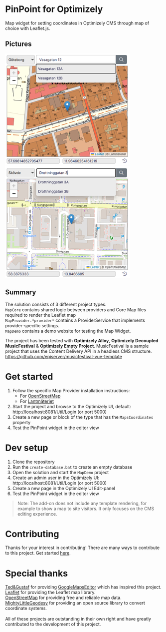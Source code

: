# PinPoint for Optimizely
Map widget for setting coordinates in Optimizely CMS through map of choice with Leaflet.js.<br/>

## Pictures
<div>
  <img src="Pictures/Lantmateriet-AutoComplete-1.png" width="400">
  <img src="Pictures/OSM-AutoComplete-1.png" width="400">
</div>

## Summary
The solution consists of 3 different project types.<br/>
`MapCore` contains shared logic between providers and Core Map files required to render the Leaflet map<br/>
`MapProvider.*provider*` contains a ProviderService that implements provider-specific settings.<br/>
`MapDemo` contains a demo website for testing the Map Widget.<br/>

The project has been tested with **Optimizely Alloy**, **Optimizely Decoupled MusicFestival** & **Optimizely Empty Project**.
MusicFestival is a sample project that uses the Content Delivery API in a headless CMS structure. https://github.com/episerver/musicfestival-vue-template

# Get started
1. Follow the specific Map Provider installation instructions:
   - For [OpenStreetMap](MapProvider.OpenStreetMap)
   - For [Lantmäteriet](MapProvider.Lantmateriet)
1. Start the project and browse to the Optimizely UI, default: http://localhost:8081/Util/Login (or port 5000)
1. Create a new page or block of the type that has the `MapsCoordinates` property
1. Test the PinPoint widget in the editor view

# Dev setup
1. Clone the repository
1. Run the `create-database.bat` to create an empty database
1. Open the solution and start the `MapDemo` project 
1. Create an admin user in the Optimizely UI: http://localhost:8081/Util/Login (or port 5000)
1. Create a new page in the Optimizely UI Edit-panel
1. Test the PinPoint widget in the editor view

> Note: The add-on does not include any template rendering, for example to show a map to site visitors. It only focuses on the CMS editing experience.

# Contributing
Thanks for your interest in contributing! There are many ways to contribute to this project. Get started [here](./CONTRIBUTING.md).

# Special thanks
[Ted&Gustaf](https://github.com/tedgustaf) for providing [GoogleMapsEditor](https://github.com/tedgustaf/optimizely-google-maps-editor/) which has inspired this project.<br/>
[Leaflet](https://leafletjs.com/) for providing the Leaflet map library.<br/>
[OpenStreetMap](https://www.openstreetmap.org/) for providing free and reliable map data.<br/>
[MightyLittleGeodesy](https://github.com/bjornsallarp/MightyLittleGeodesy) for providing an open source library to convert coordinate systems.<br/>
</br>
All of these projects are outstanding in their own right and have greatly contributed to the development of this project.
